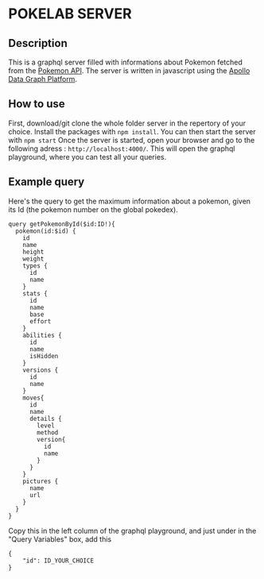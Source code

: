# POKELAB SERVER

## Description

This is a graphql server filled with informations about Pokemon fetched from the [Pokemon API](https://pokeapi.co/).
The server is written in javascript using the [Apollo Data Graph Platform](https://www.apollographql.com/).

## How to use

First, download/git clone the whole folder server in the repertory of your choice.
Install the packages with `npm install`.
You can then start the server with `npm start`
Once the server is started, open your browser and go to the following adress : `http://localhost:4000/`.
This will open the graphql playground, where you can test all your queries.

## Example query

Here's the query to get the maximum information about a pokemon, given its Id (the pokemon number on the global pokedex).

```
query getPokemonById($id:ID!){
  pokemon(id:$id) {
    id
    name
    height
    weight
    types {
      id
      name
    }
    stats {
      id
      name
      base
      effort
    }
    abilities {
      id
      name
      isHidden
    }
    versions {
      id
      name
    }
    moves{
      id
      name
      details {
        level
        method
        version{
          id
       	  name
        }
      }
    }
    pictures {
      name
      url
    }
  }
}
```

Copy this in the left column of the graphql playground, and just under in the "Query Variables" box, add this

```
{
    "id": ID_YOUR_CHOICE
}
```
